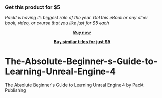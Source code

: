 
### Get this product for $5

<i>Packt is having its biggest sale of the year. Get this eBook or any other book, video, or course that you like just for $5 each</i>


<b><p align='center'>[Buy now](https://packt.link/9781800566293)</p></b>


<b><p align='center'>[Buy similar titles for just $5](https://subscription.packtpub.com/search)</p></b>


# The-Absolute-Beginner-s-Guide-to-Learning-Unreal-Engine-4
The Absolute Beginner's Guide to Learning Unreal Engine 4 by Packt Publishing
